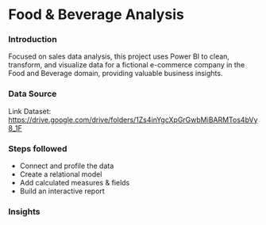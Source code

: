 # Food & Beverage Analysis


### Introduction
Focused on sales data analysis, this project uses Power BI to clean, transform, and visualize data for a fictional e-commerce company in the Food and Beverage domain, providing valuable business insights.

### Data Source

Link Dataset: https://drive.google.com/drive/folders/1Zs4inYgcXpGrGwbMiBARMTos4bVy8_1F

### Steps followed

- Connect and profile the data
- Create a relational model
- Add calculated measures & fields
- Build an interactive report


### Insights

 
  
   

